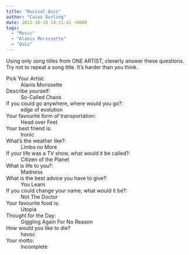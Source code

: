 ```yaml
---
title: "Musical Quiz"
author: "Caius Durling"
date: 2012-10-10 14:11:41 +0000
tags:
  - "Music"
  - "Alanis Morissette"
  - "Quiz"
---
```


Using only song titles from ONE ARTIST, cleverly answer these questions. Try not to repeat a song title. It’s harder than you think.

<dl>
  <dt>Pick Your Artist:</dt>
  <dd>Alanis Morissette</dd>

  <dt>Describe yourself:</dt>
  <dd>So-Called Chaos</dd>

  <dt>If you could go anywhere, where would you go?:</dt>
  <dd>edge of evolution</dd>

  <dt>Your favourite form of transportation:</dt>
  <dd>Head over Feet</dd>

  <dt>Your best friend is:</dt>
  <dd>Ironic</dd>

  <dt>What’s the weather like?:</dt>
  <dd>Limbo no More</dd>

  <dt>If your life was a TV show, what would it be called?:</dt>
  <dd>Citizen of the Planet</dd>

  <dt>What is life to you?:</dt>
  <dd>Madness</dd>

  <dt>What is the best advice you have to give?:</dt>
  <dd>You Learn</dd>

  <dt>If you could change your name, what would it be?:</dt>
  <dd>Not The Doctor</dd>

  <dt>Your favourite food is:</dt>
  <dd>Utopia</dd>

  <dt>Thought for the Day:</dt>
  <dd>Giggling Again For No Reason</dd>

  <dt>How would you like to die?</dt>
  <dd>havoc</dd>

  <dt>Your motto:</dt>
  <dd>Incomplete</dd>
</dl>

